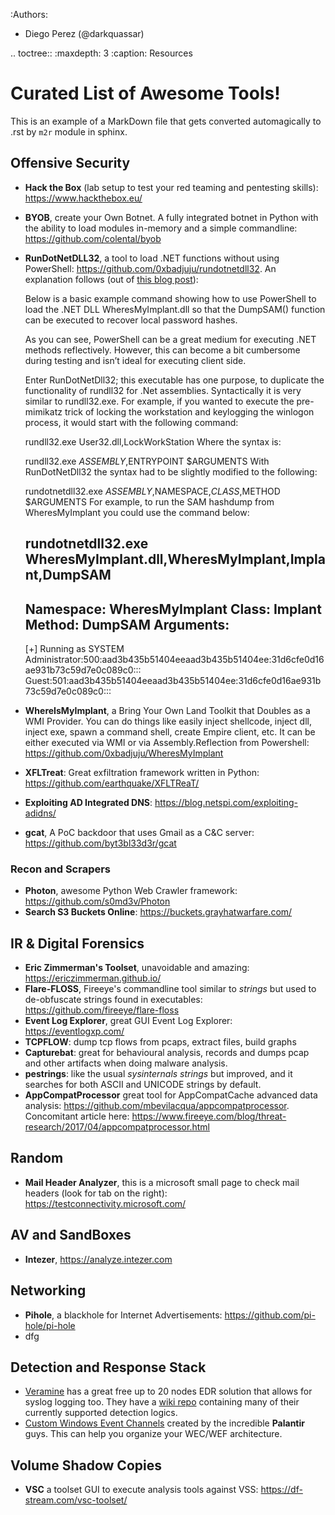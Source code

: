 :Authors: 
  * Diego Perez (@darkquassar)

 .. toctree::
    :maxdepth: 3
    :caption: Resources

# Curated List of Awesome Tools!

This is an example of a MarkDown file that gets converted automagically to .rst by `m2r` module in sphinx. 

## Offensive Security

- **Hack the Box** (lab setup to test your red teaming and pentesting skills): https://www.hackthebox.eu/
- **BYOB**, create your Own Botnet. A fully integrated botnet in Python with the ability to load modules in-memory and a simple commandline: https://github.com/colental/byob
- **RunDotNetDLL32**, a tool to load .NET functions without using PowerShell: https://github.com/0xbadjuju/rundotnetdll32. An explanation follows (out of [this blog post](https://blog.netspi.com/executing-net-methods-rundotnetdll32/)): 

    Below is a basic example command showing how to use PowerShell to load the .NET DLL WheresMyImplant.dll so that the DumpSAM() function can be executed to recover local password hashes.

    [System.Reflection.Assembly]::LoadFile("C:\Downloads\WheresMyImplant.dll")
    [WheresMyImplant.Implant]::DumpSAM()
    [System.Reflection.Assembly]::Unload("WheresMyImplant.dll")
    As you can see, PowerShell can be a great medium for executing .NET methods reflectively.  However, this can become a bit cumbersome during testing and isn’t ideal for executing client side.

    Enter RunDotNetDll32; this executable has one purpose, to duplicate the functionality of rundll32 for .Net assemblies. Syntactically it is very similar to rundll32.exe. For example, if you wanted to execute the pre-mimikatz trick of locking the workstation and keylogging the winlogon process, it would start with the following command:

    rundll32.exe User32.dll,LockWorkStation
    Where the syntax is:

    rundll32.exe $ASSEMBLY,$ENTRYPOINT $ARGUMENTS
    With RunDotNetDll32 the syntax had to be slightly modified to the following:

    rundotnetdll32.exe $ASSEMBLY,$NAMESPACE,$CLASS,$METHOD $ARGUMENTS
    For example, to run the SAM hashdump from WheresMyImplant you could use the command below:

    rundotnetdll32.exe WheresMyImplant.dll,WheresMyImplant,Implant,DumpSAM
    ----------
    Namespace: WheresMyImplant
    Class: Implant
    Method: DumpSAM
    Arguments:
    ----------
    [+] Running as SYSTEM
    Administrator:500:aad3b435b51404eeaad3b435b51404ee:31d6cfe0d16ae931b73c59d7e0c089c0:::
    Guest:501:aad3b435b51404eeaad3b435b51404ee:31d6cfe0d16ae931b73c59d7e0c089c0:::
    

- **WhereIsMyImplant**, a Bring Your Own Land Toolkit that Doubles as a WMI Provider. You can do things like easily inject shellcode, inject dll, inject exe, spawn a command shell, create Empire client, etc. It can be either executed via WMI or via Assembly.Reflection from Powershell: https://github.com/0xbadjuju/WheresMyImplant

- **XFLTreat**: Great exfiltration framework written in Python: https://github.com/earthquake/XFLTReaT/

- **Exploiting AD Integrated DNS**: https://blog.netspi.com/exploiting-adidns/ 

- **gcat**, A PoC backdoor that uses Gmail as a C&C server: https://github.com/byt3bl33d3r/gcat

### Recon and Scrapers

- **Photon**, awesome Python Web Crawler framework: https://github.com/s0md3v/Photon
- **Search S3 Buckets Online**: https://buckets.grayhatwarfare.com/

## IR & Digital Forensics
- **Eric Zimmerman's Toolset**, unavoidable and amazing: https://ericzimmerman.github.io/
- **Flare-FLOSS**, Fireeye's commandline tool similar to *strings* but used to de-obfuscate strings found in executables: https://github.com/fireeye/flare-floss
- **Event Log Explorer**, great GUI Event Log Explorer: https://eventlogxp.com/
- **TCPFLOW**: dump tcp flows from pcaps, extract files, build graphs
- **Capturebat**: great for behavioural analysis, records and dumps pcap and other artifacts when doing malware analysis.
- **pestrings**: like the usual *sysinternals strings* but improved, and it searches for both ASCII and UNICODE strings by default.
- **AppCompatProcessor** great tool for AppCompatCache advanced data analysis: https://github.com/mbevilacqua/appcompatprocessor. Concomitant article here: https://www.fireeye.com/blog/threat-research/2017/04/appcompatprocessor.html

## Random
- **Mail Header Analyzer**, this is a microsoft small page to check mail headers (look for tab on the right): https://testconnectivity.microsoft.com/

## AV and SandBoxes
- **Intezer**, https://analyze.intezer.com

## Networking
- **Pihole**, a blackhole for Internet Advertisements: https://github.com/pi-hole/pi-hole
- dfg

## Detection and Response Stack
- [Veramine](www.veramine.com) has a great free up to 20 nodes EDR solution that allows for syslog logging too. They have a [wiki repo](https://github.com/veramine/Detections/wiki) containing many of their currently supported detection logics. 
- [Custom Windows Event Channels](https://github.com/palantir/windows-event-forwarding/tree/master/windows-event-channels) created by the incredible **Palantir** guys. This can help you organize your WEC/WEF architecture.

## Volume Shadow Copies
- **VSC** a toolset GUI to execute analysis tools against VSS: https://df-stream.com/vsc-toolset/